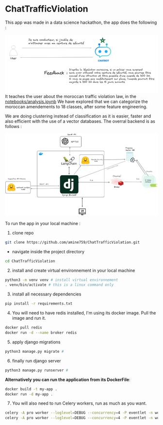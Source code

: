 # ChatTrafficViolation
This app was made in a data science hackathon, the app does the following :

![](chat-exp.png)
It teaches the user about the moroccan traffic violation law, in the [notebooks/analysis.ipynb](notebooks/analysis.ipynb) We have explored that we can categorize the moroccan amendements to 18 classes, after some feature engineering.

We are doing clustering instead of classification as it is easier, faster and also efficient with the use of a vector databases. 
The overral backend is as follows : 

![](pip.png)

To run the app in your local machine : 
1. clone repo
```bash
git clone https://github.com/amine759/ChatTrafficViolation.git
```

- navigate inside the project directory 
```bash
cd ChatTrafficViolation
```

2. install and create virtual environnement in your local machine 
```bash
python3 -m venv venv # install virtual environnement
. venv/bin/activate # this is a linux command only
```

3. install all necessary dependencies 
```bash
pip install -r requirements.txt
```
4. You will need to have redis installed, I'm using its docker image. Pull the image and run it. 
```bash
docker pull redis 
docker run -d --name broker redis
```

5. apply django migrations
```bash
python3 manage.py migrate # 
```

6. finally run django server
```bash
python3 manage.py runserver # 
```

**Alternatively you can run the application from its DockerFile**: 
```bash
docker build -t my-app . 
docker run -d my-app . 
```

7. You will also need to run Celery workers, run as much as you want.
```bash
celery -A pro worker --loglevel=DEBUG --concurrency=4 -P eventlet -n worker1
celery -A pro worker --loglevel=DEBUG --concurrency=4 -P eventlet -n worker2
```
